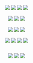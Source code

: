<div align="center">
<div>
<img src="https://img.shields.io/badge/javascript%20-%23F0DB4F.svg?&style=for-the-badge&logo=javascript&logoColor=black"/>
<img src="https://img.shields.io/badge/typescript%20-%23007ACC.svg?&style=for-the-badge&logo=typescript&logoColor=white"/>
<img src="https://img.shields.io/badge/node.js%20-%2343853D.svg?&style=for-the-badge&logo=node.js&logoColor=white"/>
<img src="https://img.shields.io/badge/node.js%20-%2343853D.svg?&style=for-the-badge&logo=node.js&logoColor=white](https://img.shields.io/badge/python-3670A0?style=for-the-badge&logo=python&logoColor=ffdd54"/>
  
</div>
<br/>
<div>
<img src="https://img.shields.io/badge/react%20-%2320232a.svg?&style=for-the-badge&logo=react&logoColor=%2361DAFB"/>
<img src="https://img.shields.io/badge/next%20-%23000000.svg?&style=for-the-badge&logo=next.js&logoColor=white"/>
<img src="https://img.shields.io/badge/express%20-%23222222.svg?&style=for-the-badge&logo=express&logoColor=white"/>
</div>
<br/>
<div>
<img src="https://img.shields.io/badge/mysql%20-%2302758F.svg?&style=for-the-badge&logo=mysql&logoColor=white"/>
<img src="https://img.shields.io/badge/postgresql%20-%23306792.svg?&style=for-the-badge&logo=postgresql&logoColor=white"/>
<img src="https://img.shields.io/badge/mongodb%20-%2302684A.svg?&style=for-the-badge&logo=mongodb&logoColor=white"/>
</div>
<br/>
<div>
<img src="https://img.shields.io/badge/git%20-%23F05033.svg?&style=for-the-badge&logo=git&logoColor=white"/>
<img src="https://img.shields.io/badge/html5%20-%23E34F26.svg?&style=for-the-badge&logo=html5&logoColor=white"/>
<img src="https://img.shields.io/badge/css3%20-%231572B6.svg?&style=for-the-badge&logo=css3&logoColor=white"/>
<img src="https://img.shields.io/badge/tailwindcss%20-%2338BDF8.svg?&style=for-the-badge&logo=tailwindcss&logoColor=white"/>
</div>
</div>
</br>
<p align="center">
<img src="https://github-readme-stats.vercel.app/api?username=shantoislam6&show_icons=true&theme=transparent&hide_border=true">
<img src="https://github-readme-stats.vercel.app/api/top-langs/?username=shantoislam6&layout=compact&hide_border=true&theme=transparent">
<img src="https://github-readme-streak-stats.herokuapp.com?user=shantoislam6&theme=transparent&border_radius=3.4&hide_border=true">
</p>

